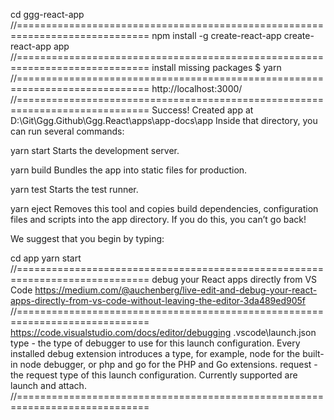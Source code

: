 cd ggg-react-app
//=============================================================================
npm install -g create-react-app
create-react-app app
//=============================================================================
install missing packages
$ yarn
//=============================================================================
http://localhost:3000/
//=============================================================================
Success! Created app at D:\Git\Ggg.Github\Ggg.React\apps\app-docs\app
Inside that directory, you can run several commands:

yarn start
Starts the development server.

yarn build
Bundles the app into static files for production.

yarn test
Starts the test runner.

yarn eject
Removes this tool and copies build dependencies, configuration files
and scripts into the app directory. If you do this, you can’t go back!

We suggest that you begin by typing:

cd app
yarn start
//=============================================================================
debug your React apps directly from VS Code
https://medium.com/@auchenberg/live-edit-and-debug-your-react-apps-directly-from-vs-code-without-leaving-the-editor-3da489ed905f
//=============================================================================
https://code.visualstudio.com/docs/editor/debugging
\.vscode\launch.json
type - the type of debugger to use for this launch configuration. Every
installed debug extension introduces a type, for example, node for the built-in
node debugger, or php and go for the PHP and Go extensions.
request - the request type of this launch configuration. Currently supported
are launch and attach.
//=============================================================================
